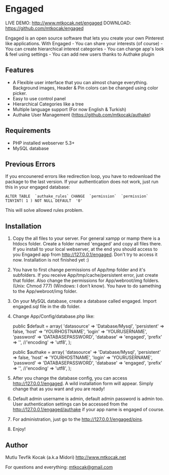 Engaged
=======

LIVE DEMO: http://www.mtkocak.net/engaged
DOWNLOAD: https://github.com/mtkocak/engaged

Engaged is an open source software that lets you create your own Pinterest like applications. With Engaged - You can share your interests (of course) - You can create hierarchical interest categories - You can change app's look & feel using settings - You can add new users thanks to Authake plugin

Features
----------------

- A Flexible user interface that you can almost change everything. Background images, Header & Pin colors can be changed using color picker.
- Easy to use control panel
- Hierarchical Categories like a tree
- Multiple language support (For now English & Turkish)
- Authake User Management (https://github.com/mtkocak/authake)

Requirements
----------------

- PHP installed webserver 5.3+
- MySQL database

Previous Errors
----------------

If you encounered errors like redirection loop, you have to redownload the package to the last version. If your authentication does not work, just run this in your engaged database:
    
    ALTER TABLE  `authake_rules` CHANGE  `permission`  `permission` TINYINT( 1 ) NOT NULL DEFAULT  '0'
    
This will solve allowed rules problem.

Installation
----------------

1. Copy the all files to your server. For general xampp or mamp there is a htdocs folder. Create a folder named 'engaged' and copy all files there. If you install to your local webserver, at the end you should access to you Engaged app from http://127.0.0.1/engaged. Don't try to access it now. Installation is not finished yet :)
2. You have to first change permissions of App/tmp folder and it's subfolders. If you receive App/tmp/cache/persistent error, just create that folder. Also change the permissions for App/webroot/img folders. (Unix: Chmod 777) (Windows: I don't know). You have to do samething to the App/webroot/img folder.
3. On your MySQL database, create a database called engaged. Import engaged.sql file in the db folder.
4. Change App/Config/database.php like:

    public $default = array(
    	'datasource' => 'Database/Mysql',
    	'persistent' => false,
    	'host' => 'YOURHOSTNAME',
    	'login' => 'YOURUSERNAME',
    	'password' => 'DATABASEPASSWORD',
    	'database' => 'engaged',
    	'prefix' => '',
    	//'encoding' => 'utf8',
    );

    public $authake = array(
    	'datasource' => 'Database/Mysql',
    	'persistent' => false,
    	'host' => 'YOURHOSTNAME',
    	'login' => 'YOURUSERNAME',
    	'password' => 'DATABASEPASSWORD',
    	'database' => 'engaged',
    	'prefix' => '',
    	//'encoding' => 'utf8',
    );
    
5. After you change the database config, you can access http://127.0.0.1/engaged. A wild installation form will appear. Simply change that as you want and you are ready!
6. Default admin username is admin, default admin password is admin too. User authentication settings can be accessed from the http://127.0.0.1/engaged/authake if your app name is engaged of course.
7. For administration, just go to the http://127.0.0.1/engaged/pins.
8. Enjoy!

Author
----------------

Mutlu Tevfik Kocak (a.k.a Midori)
http://www.mtkocak.net

For questions and everything:
mtkocak@gmail.com






